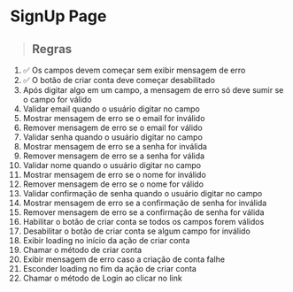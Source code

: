 # SignUp Page

> ## Regras
1. ✅ Os campos devem começar sem exibir mensagem de erro
2. ✅ O botão de criar conta deve começar desabilitado
3.  Após digitar algo em um campo, a mensagem de erro só deve sumir se o campo for válido
4.  Validar email quando o usuário digitar no campo
5.  Mostrar mensagem de erro se o email for inválido
6.  Remover mensagem de erro se o email for válido
7.  Validar senha quando o usuário digitar no campo
8.  Mostrar mensagem de erro se a senha for inválida
9.  Remover mensagem de erro se a senha for válida
10.  Validar nome quando o usuário digitar no campo
11.  Mostrar mensagem de erro se o nome for inválido
12.  Remover mensagem de erro se o nome for válido
13.  Validar confirmação de senha quando o usuário digitar no campo
14.  Mostrar mensagem de erro se a confirmação de senha for inválida
15.  Remover mensagem de erro se a confirmação de senha for válida
16.  Habilitar o botão de criar conta se todos os campos forem válidos
17.  Desabilitar o botão de criar conta se algum campo for inválido
18.  Exibir loading no início da ação de criar conta
19.  Chamar o método de criar conta
20.  Exibir mensagem de erro caso a criação de conta falhe
21.  Esconder loading no fim da ação de criar conta
22.  Chamar o método de Login ao clicar no link